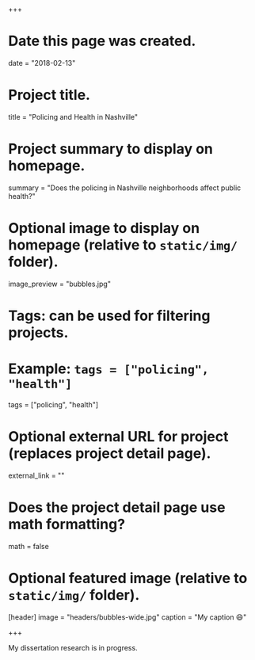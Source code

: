 +++
# Date this page was created.
date = "2018-02-13"

# Project title.
title = "Policing and Health in Nashville"

# Project summary to display on homepage.
summary = "Does the policing in Nashville neighborhoods affect public health?"

# Optional image to display on homepage (relative to `static/img/` folder).
image_preview = "bubbles.jpg"

# Tags: can be used for filtering projects.
# Example: `tags = ["policing", "health"]`
tags = ["policing", "health"]

# Optional external URL for project (replaces project detail page).
external_link = ""

# Does the project detail page use math formatting?
math = false

# Optional featured image (relative to `static/img/` folder).
[header]
image = "headers/bubbles-wide.jpg"
caption = "My caption :smile:"

+++

My dissertation research is in progress.

